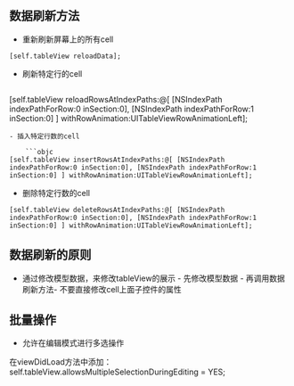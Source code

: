 ## 数据刷新方法
- 重新刷新屏幕上的所有cell
```objc
[self.tableView reloadData];
```
- 刷新特定行的cell

    ```objc
[self.tableView reloadRowsAtIndexPaths:@[ [NSIndexPath indexPathForRow:0 inSection:0], [NSIndexPath indexPathForRow:1 inSection:0] ] withRowAnimation:UITableViewRowAnimationLeft];
```
- 插入特定行数的cell

    ```objc
[self.tableView insertRowsAtIndexPaths:@[ [NSIndexPath indexPathForRow:0 inSection:0], [NSIndexPath indexPathForRow:1 inSection:0] ] withRowAnimation:UITableViewRowAnimationLeft];
```
- 删除特定行数的cell<br>

```objc
[self.tableView deleteRowsAtIndexPaths:@[ [NSIndexPath indexPathForRow:0 inSection:0], [NSIndexPath indexPathForRow:1 inSection:0] ] withRowAnimation:UITableViewRowAnimationLeft];
```

## 数据刷新的原则
- 通过修改模型数据，来修改tableView的展示 - 先修改模型数据 - 再调用数据刷新方法- 不要直接修改cell上面子控件的属性

## 批量操作




- 允许在编辑模式进行多选操作

 在viewDidLoad方法中添加：
self.tableView.allowsMultipleSelectionDuringEditing = YES;


